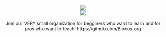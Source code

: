<div align='center'>
  <img src='https://media.giphy.com/media/SwImQhtiNA7io/giphy.gif'>
</div>

<div align='center'>
  <img src='https://github-readme-streak-stats.herokuapp.com/?user=zqfd'/><br><br>
  Join our VERY small organization for begginers who want to learn and for pros who want to teach!
  https://github.com/Blocus-org
</div>


